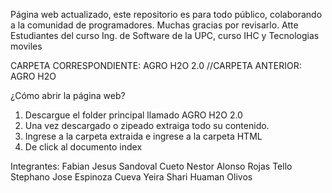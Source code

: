 Página web actualizado, este repositorio es para todo público, colaborando a la comunidad de programadores. Muchas gracias por revisarlo.
Atte Estudiantes del curso Ing. de Software de la UPC, curso IHC y Tecnologias moviles

CARPETA CORRESPONDIENTE: AGRO H2O 2.0
//CARPETA ANTERIOR: AGRO H2O

¿Cómo abrir la página web?
1. Descargue el folder principal llamado AGRO H2O 2.0
2. Una vez descargado o zipeado extraiga todo su contenido.
3. Ingrese a la carpeta extraida e ingrese a la carpeta HTML
4. De click al documento index



Integrantes:
Fabian Jesus Sandoval Cueto
Nestor Alonso Rojas Tello
Stephano Jose Espinoza Cueva
Yeira Shari Huaman Olivos
